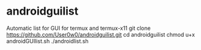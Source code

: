 # androidguilist
Automatic list for GUI for termux and termux-x11
git clone https://github.com/User0w0/androidguilist.git
cd androidguilist
chmod u+x androidGUIlist.sh
./androidlist.sh
